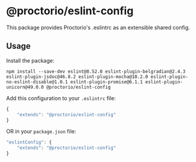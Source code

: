 # @proctorio/eslint-config

This package provides Proctorio's .eslintrc as an extensible shared config.

## Usage

Install the package:

```
npm install --save-dev eslint@8.52.0 eslint-plugin-belgradian@2.4.3 eslint-plugin-jsdoc@46.8.2 eslint-plugin-mocha@10.2.0 eslint-plugin-no-eslint-disable@1.0.1 eslint-plugin-promise@6.1.1 eslint-plugin-unicorn@49.0.0 @proctorio/eslint-config
```

Add this configuration to your `.eslintrc` file:

```js
{
    "extends": "@proctorio/eslint-config"
}
```

OR in your `package.json` file:

```js
"eslintConfig": {
    "extends": "@proctorio/eslint-config"
}
```